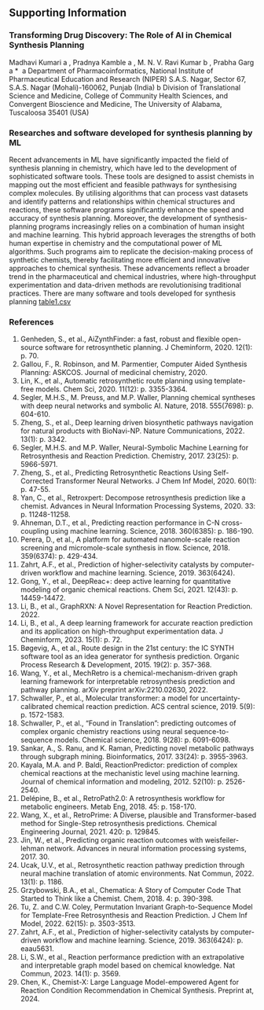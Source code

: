 ## Supporting Information

### Transforming Drug Discovery: The Role of AI in Chemical Synthesis Planning

Madhavi Kumari a , Pradnya Kamble a , M. N. V. Ravi Kumar b , Prabha Garg a * 
a Department of Pharmacoinformatics, National Institute of Pharmaceutical Education and
Research (NIPER) S.A.S. Nagar, Sector 67, S.A.S. Nagar (Mohali)-160062, Punjab (India)
b Division of Translational Science and Medicine, College of Community Health Sciences,
and Convergent Bioscience and Medicine, The University of Alabama, Tuscaloosa 35401
(USA)

### Researches and software developed for synthesis planning by ML

Recent advancements in ML have significantly impacted the field of synthesis planning in
chemistry, which have led to the development of sophisticated software tools. These tools are
designed to assist chemists in mapping out the most efficient and feasible pathways for
synthesising complex molecules. By utilising algorithms that can process vast datasets and
identify patterns and relationships within chemical structures and reactions, these software
programs significantly enhance the speed and accuracy of synthesis planning.
Moreover, the development of synthesis-planning programs increasingly relies on a
combination of human insight and machine learning. This hybrid approach leverages the
strengths of both human expertise in chemistry and the computational power of ML
algorithms. Such programs aim to replicate the decision-making process of synthetic
chemists, thereby facilitating more efficient and innovative approaches to chemical synthesis.
These advancements reflect a broader trend in the pharmaceutical and chemical industries,
where high-throughput experimentation and data-driven methods are revolutionising
traditional practices. There are many software and tools developed for synthesis planning [table1.csv](https://github.com/chemplusx/tddAI/raw/refs/heads/main/supporting_info/table1.csv)


### References

1.	Genheden, S., et al., AiZynthFinder: a fast, robust and flexible open-source software for retrosynthetic planning. J Cheminform, 2020. 12(1): p. 70.
2.	Gallou, F., R. Robinson, and M. Parmentier, Computer Aided Synthesis Planning: ASKCOS. Journal of medicinal chemistry, 2020.
3.	Lin, K., et al., Automatic retrosynthetic route planning using template-free models. Chem Sci, 2020. 11(12): p. 3355-3364.
4.	Segler, M.H.S., M. Preuss, and M.P. Waller, Planning chemical syntheses with deep neural networks and symbolic AI. Nature, 2018. 555(7698): p. 604-610.
5.	Zheng, S., et al., Deep learning driven biosynthetic pathways navigation for natural products with BioNavi-NP. Nature Communications, 2022. 13(1): p. 3342.
6.	Segler, M.H.S. and M.P. Waller, Neural-Symbolic Machine Learning for Retrosynthesis and Reaction Prediction. Chemistry, 2017. 23(25): p. 5966-5971.
7.	Zheng, S., et al., Predicting Retrosynthetic Reactions Using Self-Corrected Transformer Neural Networks. J Chem Inf Model, 2020. 60(1): p. 47-55.
8.	Yan, C., et al., Retroxpert: Decompose retrosynthesis prediction like a chemist. Advances in Neural Information Processing Systems, 2020. 33: p. 11248-11258.
9.	Ahneman, D.T., et al., Predicting reaction performance in C-N cross-coupling using machine learning. Science, 2018. 360(6385): p. 186-190.
10.	Perera, D., et al., A platform for automated nanomole-scale reaction screening and micromole-scale synthesis in flow. Science, 2018. 359(6374): p. 429-434.
11.	Zahrt, A.F., et al., Prediction of higher-selectivity catalysts by computer-driven workflow and machine learning. Science, 2019. 363(6424).
12.	Gong, Y., et al., DeepReac+: deep active learning for quantitative modeling of organic chemical reactions. Chem Sci, 2021. 12(43): p. 14459-14472.
13.	Li, B., et al., GraphRXN: A Novel Representation for Reaction Prediction. 2022.
14.	Li, B., et al., A deep learning framework for accurate reaction prediction and its application on high-throughput experimentation data. J Cheminform, 2023. 15(1): p. 72.
15.	Bøgevig, A., et al., Route design in the 21st century: the IC SYNTH software tool as an idea generator for synthesis prediction. Organic Process Research & Development, 2015. 19(2): p. 357-368.
16.	Wang, Y., et al., MechRetro is a chemical-mechanism-driven graph learning framework for interpretable retrosynthesis prediction and pathway planning. arXiv preprint arXiv:2210.02630, 2022.
17.	Schwaller, P., et al., Molecular transformer: a model for uncertainty-calibrated chemical reaction prediction. ACS central science, 2019. 5(9): p. 1572-1583.
18.	Schwaller, P., et al., “Found in Translation”: predicting outcomes of complex organic chemistry reactions using neural sequence-to-sequence models. Chemical science, 2018. 9(28): p. 6091-6098.
19.	Sankar, A., S. Ranu, and K. Raman, Predicting novel metabolic pathways through subgraph mining. Bioinformatics, 2017. 33(24): p. 3955-3963.
20.	Kayala, M.A. and P. Baldi, ReactionPredictor: prediction of complex chemical reactions at the mechanistic level using machine learning. Journal of chemical information and modeling, 2012. 52(10): p. 2526-2540.
21.	Delépine, B., et al., RetroPath2.0: A retrosynthesis workflow for metabolic engineers. Metab Eng, 2018. 45: p. 158-170.
22.	Wang, X., et al., RetroPrime: A Diverse, plausible and Transformer-based method for Single-Step retrosynthesis predictions. Chemical Engineering Journal, 2021. 420: p. 129845.
23.	Jin, W., et al., Predicting organic reaction outcomes with weisfeiler-lehman network. Advances in neural information processing systems, 2017. 30.
24.	Ucak, U.V., et al., Retrosynthetic reaction pathway prediction through neural machine translation of atomic environments. Nat Commun, 2022. 13(1): p. 1186.
25.	Grzybowski, B.A., et al., Chematica: A Story of Computer Code That Started to Think like a Chemist. Chem, 2018. 4: p. 390-398.
26.	Tu, Z. and C.W. Coley, Permutation Invariant Graph-to-Sequence Model for Template-Free Retrosynthesis and Reaction Prediction. J Chem Inf Model, 2022. 62(15): p. 3503-3513.
27.	Zahrt, A.F., et al., Prediction of higher-selectivity catalysts by computer-driven workflow and machine learning. Science, 2019. 363(6424): p. eaau5631.
28.	Li, S.W., et al., Reaction performance prediction with an extrapolative and interpretable graph model based on chemical knowledge. Nat Commun, 2023. 14(1): p. 3569.
29.	Chen, K., Chemist-X: Large Language Model-empowered Agent for Reaction Condition Recommendation in Chemical Synthesis. Preprint at, 2024.
